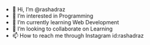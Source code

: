 - 👋 Hi, I’m @rashadraz
- 👀 I’m interested in Programming
- 🌱 I’m currently learning Web Development
- 💞️ I’m looking to collaborate on Learning 
- 📫 How to reach me through Instagram id:rashadraz

<!---
rashadraz/rashadraz is a ✨ special ✨ repository because its `README.md` (this file) appears on your GitHub profile.
You can click the Preview link to take a look at your changes.
--->

